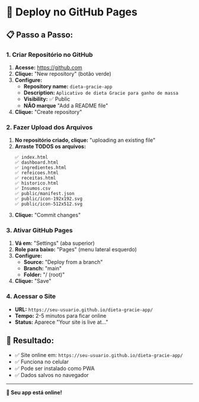 # 🚀 Deploy no GitHub Pages

## 📋 **Passo a Passo:**

### **1. Criar Repositório no GitHub**

1. **Acesse:** https://github.com
2. **Clique:** "New repository" (botão verde)
3. **Configure:**
   - **Repository name:** `dieta-gracie-app`
   - **Description:** `Aplicativo de dieta Gracie para ganho de massa`
   - **Visibility:** ✅ Public
   - **NÃO marque** "Add a README file"
4. **Clique:** "Create repository"

### **2. Fazer Upload dos Arquivos**

1. **No repositório criado, clique:** "uploading an existing file"
2. **Arraste TODOS os arquivos:**
   ```
   ✅ index.html
   ✅ dashboard.html
   ✅ ingredientes.html
   ✅ refeicoes.html
   ✅ receitas.html
   ✅ historico.html
   ✅ Insumos.csv
   ✅ public/manifest.json
   ✅ public/icon-192x192.svg
   ✅ public/icon-512x512.svg
   ```
3. **Clique:** "Commit changes"

### **3. Ativar GitHub Pages**

1. **Vá em:** "Settings" (aba superior)
2. **Role para baixo:** "Pages" (menu lateral esquerdo)
3. **Configure:**
   - **Source:** "Deploy from a branch"
   - **Branch:** "main"
   - **Folder:** "/ (root)"
4. **Clique:** "Save"

### **4. Acessar o Site**

- **URL:** `https://seu-usuario.github.io/dieta-gracie-app/`
- **Tempo:** 2-5 minutos para ficar online
- **Status:** Aparece "Your site is live at..."

## 🎯 **Resultado:**
- ✅ Site online em: `https://seu-usuario.github.io/dieta-gracie-app/`
- ✅ Funciona no celular
- ✅ Pode ser instalado como PWA
- ✅ Dados salvos no navegador

---
**🎉 Seu app está online!**
